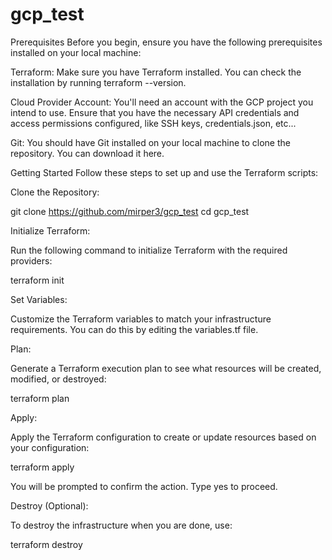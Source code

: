 # gcp_test
Prerequisites
Before you begin, ensure you have the following prerequisites installed on your local machine:

Terraform: Make sure you have Terraform installed. You can check the installation by running terraform --version.

Cloud Provider Account: You'll need an account with the GCP project you intend to use. Ensure that you have the necessary API credentials and access permissions configured, like SSH keys, credentials.json, etc...

Git: You should have Git installed on your local machine to clone the repository. You can download it here.

Getting Started
Follow these steps to set up and use the Terraform scripts:

Clone the Repository:

git clone https://github.com/mirper3/gcp_test
cd gcp_test

Initialize Terraform:

Run the following command to initialize Terraform with the required providers:

terraform init

Set Variables:

Customize the Terraform variables to match your infrastructure requirements. You can do this by editing the variables.tf file.

Plan:

Generate a Terraform execution plan to see what resources will be created, modified, or destroyed:

terraform plan

Apply:

Apply the Terraform configuration to create or update resources based on your configuration:

terraform apply

You will be prompted to confirm the action. Type yes to proceed.

Destroy (Optional):

To destroy the infrastructure when you are done, use:

terraform destroy
